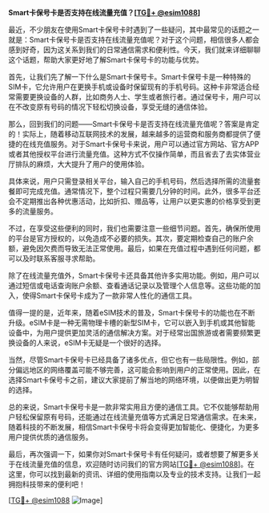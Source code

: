 **Smart卡保号卡是否支持在线流量充值？[[TG💪+ @esim1088](https://t.me/s/esim1088)]**

最近，不少朋友在使用Smart卡保号卡时遇到了一些疑问，其中最常见的话题之一就是：Smart卡保号卡是否支持在线流量充值呢？对于这个问题，相信很多人都会感到好奇，因为这关系到我们的日常通信需求和便利性。今天，我们就来详细聊聊这个话题，帮助大家更好地了解Smart卡保号卡的功能与优势。

首先，让我们先了解一下什么是Smart卡保号卡。Smart卡保号卡是一种特殊的SIM卡，它允许用户在更换手机或设备时保留现有的手机号码。这种卡非常适合经常需要更换设备的人群，比如商务人士、学生或者旅行者。通过保号卡，用户可以在不改变原有号码的情况下轻松切换设备，享受无缝的通信体验。

那么，回到我们的问题——Smart卡保号卡是否支持在线流量充值呢？答案是肯定的！实际上，随着移动互联网技术的发展，越来越多的运营商和服务商都提供了便捷的在线充值服务。对于Smart卡保号卡来说，用户可以通过官方网站、官方APP或者其他授权平台进行流量充值。这种方式不仅操作简单，而且省去了去实体营业厅排队的麻烦，大大提升了用户的使用体验。

具体来说，用户只需登录相关平台，输入自己的手机号码，然后选择所需的流量套餐即可完成充值。通常情况下，整个过程只需要几分钟的时间。此外，很多平台还会不定期推出各种优惠活动，比如折扣、赠品等，让用户以更实惠的价格享受到更多的流量服务。

不过，在享受这些便利的同时，我们也需要注意一些细节问题。首先，确保所使用的平台是官方授权的，以免造成不必要的损失。其次，要定期检查自己的账户余额，避免因欠费而导致无法正常使用。最后，如果在充值过程中遇到任何问题，都可以及时联系客服寻求帮助。

除了在线流量充值外，Smart卡保号卡还具备其他许多实用功能。例如，用户可以通过短信或电话查询账户余额、查看通话记录以及管理个人信息等。这些功能的加入，使得Smart卡保号卡成为了一款非常人性化的通信工具。

值得一提的是，近年来，随着eSIM技术的普及，Smart卡保号卡的功能也在不断升级。eSIM卡是一种无需物理卡槽的新型SIM卡，它可以嵌入到手机或其他智能设备中，为用户提供更加灵活的通信解决方案。对于经常出国旅游或者需要频繁更换设备的人来说，eSIM卡无疑是一个很好的选择。

当然，尽管Smart卡保号卡已经具备了诸多优点，但它也有一些局限性。例如，部分偏远地区的网络覆盖可能不够完善，这可能会影响到用户的正常使用。因此，在选择Smart卡保号卡之前，建议大家提前了解当地的网络环境，以便做出更为明智的选择。

总的来说，Smart卡保号卡是一款非常实用且方便的通信工具。它不仅能够帮助用户轻松保留原有号码，还能通过在线流量充值等方式满足日常通信需求。在未来，随着科技的不断发展，相信Smart卡保号卡将会变得更加智能化、便捷化，为更多用户提供优质的通信服务。

最后，再次强调一下，如果你对Smart卡保号卡有任何疑问，或者想要了解更多关于在线流量充值的信息，欢迎随时访问我们的官方网站[[TG💪+ @esim1088](https://t.me/s/esim1088)]。在这里，你可以找到最新的资讯、详细的使用指南以及专业的技术支持。让我们一起拥抱科技带来的便利吧！

[[TG💪+ @esim1088](https://t.me/s/esim1088) ![Image](https://i.postimg.cc/4NQfJmqS/Snipaste-2025-05-13-00-14-12.png)]
